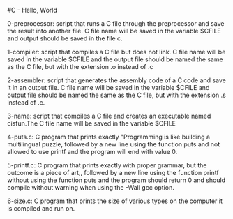 #C - Hello, World

0-preprocessor: script that runs a C file through the preprocessor and save the result into another file. C file name will be saved in the variable $CFILE and output should be saved in the file c.

1-compiler: script that compiles a C file but does not link. C file name will be saved in the variable $CFILE and the output file should be named the same as the C file, but with the extension .o instead of .c

2-assembler: script that generates the assembly code of a C code and save it in an output file. C file name will be saved in the variable $CFILE and output file should be named the same as the C file, but with the extension .s instead of .c.

3-name: script that compiles a C file and creates an executable named cisfun.The C file name will be saved in the variable $CFILE

4-puts.c: C program that prints exactly "Programming is like building a multilingual puzzle, followed by a new line using the function puts and not allowed to use printf and the program will end with value 0.

5-printf.c: C program that prints exactly with proper grammar, but the outcome is a piece of art,, followed by a new line using the function printf without using the function puts and the program should return 0 and should compile without warning when using the -Wall gcc option.

6-size.c: C program that prints the size of various types on the computer it is compiled and run on.

